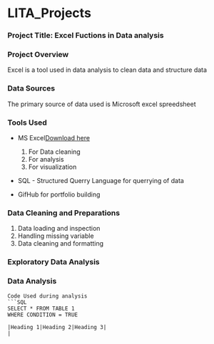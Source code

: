 # LITA_Projects

### Project Title: Excel Fuctions in Data analysis

### Project Overview
Excel is a tool used in data analysis to clean data and structure data

### Data Sources
The primary source of data used is Microsoft excel spreedsheet

### Tools Used
- MS Excel[Download here](https://www.microsoft.com)
  1.  For Data cleaning
  2.  For analysis
  3.  For visualization
     
- SQL - Structured Querry Language for querrying of data
- GifHub for portfolio building
  
### Data Cleaning and Preparations
1. Data loading and inspection
2. Handling missing variable
3. Data cleaning and formatting


### Exploratory Data Analysis

### Data Analysis
```
Code Used during analysis
```SQL
SELECT * FROM TABLE 1
WHERE CONDITION = TRUE

|Heading 1|Heading 2|Heading 3|
|
```

